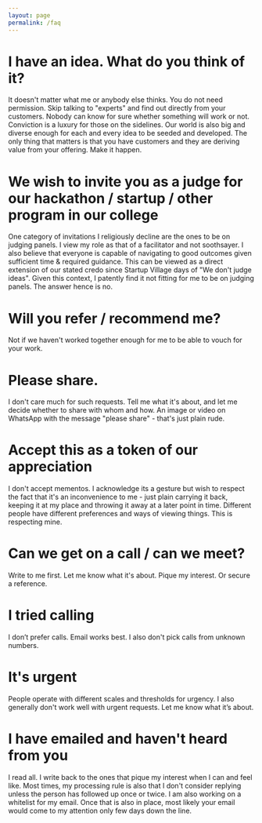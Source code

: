 ```yaml
---
layout: page
permalink: /faq
---
```


# I have an idea. What do you think of it?

 It doesn't matter what me or anybody else thinks. You do not need permission. Skip talking to "experts" and find out directly from your customers. Nobody can know for sure whether something will work or not. Conviction is a luxury for those on the sidelines. Our world is also big and diverse enough for each and every idea to be seeded and developed. The only thing that matters is that you have customers and they are deriving value from your offering. Make it happen. 

# We wish to invite you as a judge for our hackathon / startup / other program in our college

One category of invitations I religiously decline are the ones to be on judging panels. I view my role as that of a facilitator and not soothsayer. I also believe that everyone is capable of navigating to good outcomes given sufficient time & required guidance. This can be viewed as a direct extension of our stated credo since Startup Village days of "We don't judge ideas". Given this context, I patently find it not fitting for me to be on judging panels. The answer hence is no. 

# Will you refer / recommend me?

Not if we haven't worked together enough for me to be able to vouch for your work.

# Please share.

I don't care much for such requests. Tell me what it's about, and let me decide whether to share with whom and how. An image or video on WhatsApp with the message "please share" - that's just plain rude. 

# Accept this as a token of our appreciation

I don't accept mementos. I acknowledge its a gesture but wish to respect the fact that it's an inconvenience to me - just plain carrying it back, keeping it at my place and throwing it away at a later point in time.  Different people have different preferences and ways of viewing things. This is respecting mine. 


# Can we get on a call / can we meet?

Write to me first. Let me know what it's about. Pique my interest. Or secure a reference. 

# I tried calling

I don’t prefer calls. Email works best. I also don't pick calls from unknown numbers. 

# It's urgent

People operate with different scales and thresholds for urgency. I also generally don't work well with urgent requests. Let me know what it’s about. 

# I have emailed and haven't heard from you

I read all. I write back to the ones that pique my interest when I can and feel like. Most times, my processing rule is also that I don't consider replying unless the person has followed up once or twice. I am also working on a whitelist for my email. Once that is also in place, most likely your email would come to my attention only few days down the line. 

